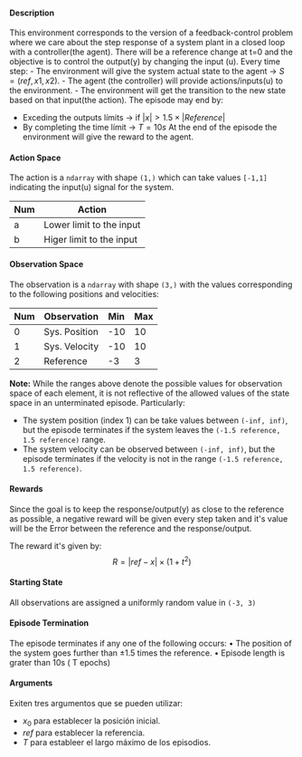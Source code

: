 
#### **Description**

This environment corresponds to the version of a feedback-control problem where we care about the step response of a system plant in a closed loop with a controller(the agent).
There will be a reference change at t=0 and the objective is to control the output(y) by changing the input (u).
Every time step:
    - The environment will give the system actual state to the agent → $S = (ref, x1, x2)$.
    - The agent (the controller) will provide actions/inputs(u) to the environment.
    - The environment will get the transition to the new state based on that input(the action).
The episode may end by:
- Exceding the outputs límits → if $|x| > 1.5 \times |Reference|$
- By completing the time límit → $T = 10s$
At the end of the episode the environment will give the reward to the agent.

#### **Action Space**

The action is a `ndarray` with shape `(1,)` which can take values `[-1,1]` indicating the input(u) signal for the system.

| Num | Action                    |
|-----|---------------------------|
| a   | Lower limit to the input  |
| b   | Higer limit to the input  |

#### **Observation Space**

The observation is a `ndarray` with shape `(3,)` with the values corresponding to the following positions and velocities:

| Num | Observation           | Min                  | Max                |
|-----|-----------------------|----------------------|--------------------|
| 0   | Sys. Position         |  -10                 |  10                |
| 1   | Sys. Velocity         |  -10                 |  10                |
| 2   | Reference             |   -3                 |   3                |


**Note:** While the ranges above denote the possible values for observation space of each element, it is not reflective of the allowed values 
of the state space in an unterminated episode. 
Particularly:
-  The system position (index 1) can be take values between `(-inf, inf)`, but the episode terminates if the system
        leaves the `(-1.5 reference, 1.5 reference)` range.
-  The system velocity can be observed between  `(-inf, inf)`, but the episode terminates if the velocity is not in
        the range `(-1.5 reference, 1.5 reference)`.

#### **Rewards**

Since the goal is to keep the response/output(y) as close to the reference as possible, a negative reward will be given every step taken and it's value will be the Error between the reference and the response/output.

The reward it's given by:
$$R = |ref - x| \times (1 + t^2)$$

#### **Starting State**

All observations are assigned a uniformly random value in `(-3, 3)`

#### **Episode Termination**

The episode terminates if any one of the following occurs:
• The position of the system goes further than ±1.5 times the reference.
• Episode length is grater than 10s ( T epochs) 

#### **Arguments**

Exiten tres argumentos que se pueden utilizar:
- $x_0$ para establecer la posición inicial.
- $ref$ para establecer la referencia.
- $T$ para estableer el largo máximo de los episodios. 